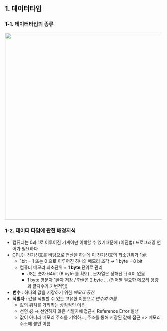 ## 1. 데이터타입

### 1-1. 데이터타입의 종류
<p align="center"><img src="https://user-images.githubusercontent.com/107349637/209169000-419d18d6-1907-4c8c-96c4-09ef2b9435b8.png" width="600"/></p>

### 1-2. 데이터 타입에 관한 배경지식
- 컴퓨터는 0과 1로 이루어진 기계어만 이해할 수 있기때문에 (이진법) 프로그래밍 언어가 필요하다
- CPU는 전기신호를 바탕으로 연산을 하는데 이 전기신호의 최소단위가 1bit
    - 1bit = 1 또는 0 으로 이루어진 하나의 메모리 조각 → 1 byte = 8 bit
    - 컴퓨터 메모리 최소단위 = **1 byte** 단위로 관리
        - JS는 숫자 64bit (8 byte 를 확보) , 문자열은 정해진 규격이 없음
        - 1 byte 영문자 1글자 저장 / 한글은 2 byte … (언어별 필요한 메모리 용량과 글자수가 가변적임)
- **변수** : 하나의 값을 저장하기 위한 *메모리 공간*
- **식별자** : 값을 식별할 수 있는 고유한 이름으로 *변수의 이름*
    - 값의 위치를 가리키는 상징적인 이름
    - 선언 必 -> 선언하지 않은 식별자에 접근시 Reference Error 발생
    - 값이 아니라 메모리 주소를 기억하고, 주소를 통해 저장된 값에 접근 => 메모리 주소에 붙인 이름
